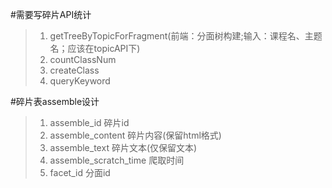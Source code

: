 #需要写碎片API统计
>1. getTreeByTopicForFragment(前端：分面树构建;输入：课程名、主题名；应该在topicAPI下)
>2. countClassNum
>3. createClass
>3. queryKeyword


#碎片表assemble设计
>1. assemble_id  碎片id
>2. assemble_content 碎片内容(保留html格式)
>3. assemble_text 碎片文本(仅保留文本)
>4. assemble_scratch_time 爬取时间
>5. facet_id 分面id
